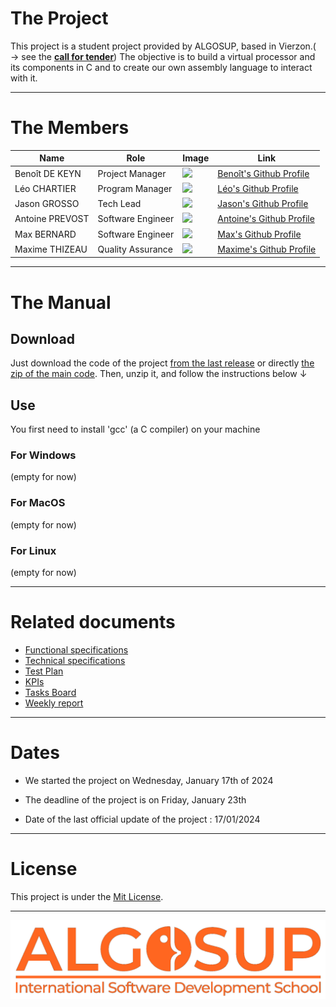 # The Project

This project is a student project provided by ALGOSUP, based in Vierzon.( → see the [**call for tender**](/documents/.data/Call_for_tender_-_2023-2024_Project_3_Virtual_Processor.pdf))
The objective is to build a virtual processor and its components in C and to create our own assembly language to interact with it.

<hr>

# The Members

| Name            | Role              | Image                                                        | Link                                                         |
| ---------------- | ----------------- | ------------------------------------------------------------ | ------------------------------------------------------------ |
| Benoît DE KEYN | Project Manager   | <img src="https://avatars.githubusercontent.com/u/146000855" width="150px"> | [Benoît\'s Github Profile](https://github.com/benoitdekeyn-algosup) |
| Léo CHARTIER    | Program Manager   | <img src="https://avatars.githubusercontent.com/u/91249751" width="150px"> | [Léo\'s Github Profile](https://github.com/leo-chartier) |
| Jason GROSSO    | Tech Lead         | <img src="https://avatars.githubusercontent.com/u/114397870" width="150px"> | [Jason\'s Github Profile](https://github.com/jasonGROSSO) |
| Antoine PREVOST | Software Engineer | <img src="https://avatars.githubusercontent.com/u/81081224" width="150px"> | [Antoine\'s Github Profile](https://github.com/TechXplorerFR) |
| Max BERNARD     | Software Engineer | <img src="https://avatars.githubusercontent.com/u/80251657?" width="150px"> | [Max\'s Github Profile](https://github.com/maxbernard3) |
| Maxime THIZEAU  | Quality Assurance | <img src="https://avatars.githubusercontent.com/u/145995586" width="150px"> | [Maxime\'s Github Profile](https://github.com/MaximeTAlgosup) |

<hr>

# The Manual

## Download

Just download the code of the project [from the last release](https://github.com/algosup/2023-2024-project-3-virtual-processor-team-4/releases) or directly [the zip of the main code](https://github.com/algosup/2023-2024-project-3-virtual-processor-team-4/archive/refs/heads/main.zip).
Then, unzip it, and follow the instructions below ↓

## Use

You first need to install 'gcc' (a C compiler) on your machine

### For Windows

(empty for now)

### For MacOS

(empty for now)

### For Linux

(empty for now)

<hr>

# Related documents

- [Functional specifications](https://github.com/algosup/2023-2024-project-3-virtual-processor-team-4/blob/main/documents/functional/functionalSpecification.md)
- [Technical specifications](https://github.com/algosup/2023-2024-project-3-virtual-processor-team-4/blob/main/documents/technical/technicalSpecification.md)
- [Test Plan](https://github.com/algosup/2023-2024-project-3-virtual-processor-team-4/blob/main/documents/QA/testPlan.md)
- [KPIs](https://algosup-my.sharepoint.com/:x:/r/personal/benoit_dekeyn_algosup_com/_layouts/15/doc2.aspx?sourcedoc=%7BA6E7D73D-0366-4F0D-A4B7-932DC4AE6EF2%7D&file=Livre.xlsx&action=editnew&mobileredirect=true&wdNewAndOpenCt=1705502980352&ct=1705502980709&wdOrigin=OFFICECOM-WEB.MAIN.NEW&wdPreviousSessionSrc=HarmonyWeb&wdPreviousSession=67a6512f-83b6-47d1-a15c-38e269217ee2&cid=0ee4bf9b-ef3d-4f55-9a31-d0b5b0c875d8)
- [Tasks Board](https://trello.com/b/fyHkoXl9/virtual-processor-team-4)
- [Weekly report]("https://github.com/algosup/2023-2024-project-3-virtual-processor-team-4/blob/main/documents/management/Weekly%20Report/Cumulative.md")

<hr>

# Dates

- We started the project on Wednesday, January 17th of 2024

- The deadline of the project is on Friday, January 23th

- Date of the last official update of the project : 17/01/2024

<hr>

# License

This project is under the [Mit License](LICENSE).

<hr>
<img src="documents/.data/pictures/algosup-logo.png" width="750px">
